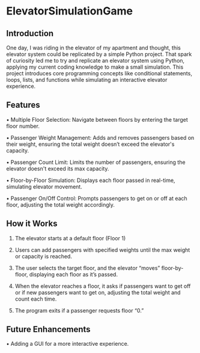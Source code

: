 # ElevatorSimulationGame

## Introduction
One day, I was riding in the elevator of my apartment and thought, this elevator system could be replicated by a simple Python project. That spark of curiosity led me to try and replicate an elevator system using Python, applying my current coding knowledge to make a small simulation. This project introduces core programming concepts like conditional statements, loops, lists, and functions while simulating an interactive elevator experience.

## Features
• Multiple Floor Selection: Navigate between floors by entering the target floor number.

• Passenger Weight Management: Adds and removes passengers based on their weight, ensuring the total weight doesn’t exceed the elevator's capacity.

• Passenger Count Limit: Limits the number of passengers, ensuring the elevator doesn't exceed its max capacity.

• Floor-by-Floor Simulation: Displays each floor passed in real-time, simulating elevator movement.

• Passenger On/Off Control: Prompts passengers to get on or off at each floor, adjusting the total weight accordingly.

## How it Works 
1. The elevator starts at a default floor (Floor 1)
   
3. Users can add passengers with specified weights until the max weight or capacity is reached.
   
5. The user selects the target floor, and the elevator “moves” floor-by-floor, displaying each floor as it’s passed.
   
7. When the elevator reaches a floor, it asks if passengers want to get off or if new passengers want to get on, adjusting the total weight and count each time.
   
9. The program exits if a passenger requests floor “0.”

## Future Enhancements 
• Adding a GUI for a more interactive experience.
